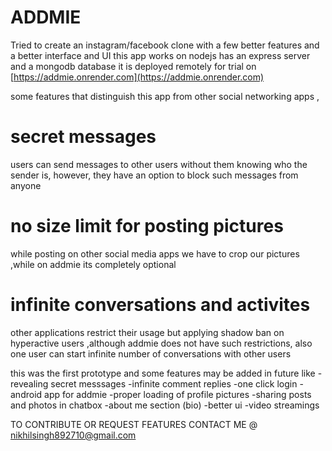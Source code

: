 # ADDMIE

Tried to create an instagram/facebook clone with a few better features and a better interface  and UI
this app works on nodejs has an express server and a mongodb database it is deployed remotely for trial on 
[https://addmie.onrender.com](https://addmie.onrender.com)



some features that distinguish this app from other social networking apps ,
# secret messages
users can send messages to other users without them knowing who the sender is,
however, they have an option to block such messages from anyone
# no size limit for posting pictures
while posting on other social media apps we have to crop our pictures ,while on addmie its completely optional
# infinite conversations and activites 
other applications restrict their usage but applying shadow ban on hyperactive users ,although addmie does not have such restrictions,
also one user can start infinite number of conversations with other users 



this was the first prototype and some features may be added in future like
-revealing secret messsages
-infinite comment replies
-one click login
-android app for addmie
-proper loading of profile pictures
-sharing posts and photos in chatbox
-about me section (bio)
-better ui 
-video streamings 


TO CONTRIBUTE OR REQUEST FEATURES CONTACT ME @ nikhilsingh892710@gmail.com
